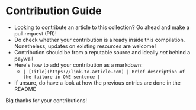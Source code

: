 # Contribution Guide

- Looking to contribute an article to this collection? Go ahead and make a pull request (PR)!
- Do check whether your contribution is already inside this compilation. Nonetheless, updates on existing resources are welcome!
- Contribution should be from a reputable source and ideally *not* behind a paywall
- Here's how to add your contribution as a markdown: 
    - `| [Title](https://link-to-article.com) | Brief description of the failure in ONE sentence |`
- If unsure, do have a look at how the previous entries are done in the README

Big thanks for your contributions!
